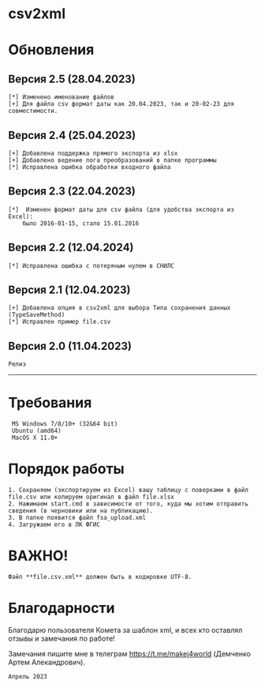 # csv2xml

Обновления
=
## Версия 2.5 (28.04.2023)
	[*] Изменено именование файлов
	[+] Для файла csv формат даты как 20.04.2023, так и 20-02-23 для совместимости.
## Версия 2.4 (25.04.2023)
	[+] Добавлена поддержка прямого экспорта из xlsx
	[+] Добавлено ведение лога преобразований в папке программы
	[*] Исправлена ошибка обработки входного файла
## Версия 2.3 (22.04.2023)
	[*]  Изменен формат даты для csv файла (для удобства экспорта из Excel): 
		было 2016-01-15, стало 15.01.2016	 
##  Версия 2.2 (12.04.2024)
	[*] Исправлена ошибка с потеряным нулем в СНИЛС
##  Версия 2.1 (12.04.2023)
	[+] Добавлена опция в сsv2xml для выбора Типа сохранения данных (TypeSaveMethod)
	[*] Исправлен пример file.csv

##  Версия 2.0 (11.04.2023)
	Релиз
----
Требования
=
~~~~~
 MS Windows 7/8/10+ (32&64 bit)
 Ubuntu (amd64)
 MacOS X 11.0+
~~~~~
Порядок работы
=
	1. Сохраняем (экспортируем из Excel) вашу таблицу с поверками в файл file.csv или копируем оригинал в файл file.xlsx
	2. Нажимаем start.cmd в зависимости от того, куда мы хотим отправить сведения (в черновики или на публикацию).
	3. В папке появится файл fsa_upload.xml	
	4. Загружаем его в ЛК ФГИС

ВАЖНО! 
=
	Файл **file.csv.xml** должен быть в кодировке UTF-8.

Благодарности
=
Благодарю пользователя Комета за шаблон xml, и всех кто оставлял отзывы и замечания по работе!

Замечания пишите мне в телеграм https://t.me/makej4world (Демченко Артем Алекандрович).

	Апрель 2023